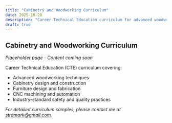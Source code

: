 ```yaml
---
title: "Cabinetry and Woodworking Curriculum"
date: 2025-10-28
description: "Career Technical Education curriculum for advanced woodworking and cabinetry."
draft: true
---
```


## Cabinetry and Woodworking Curriculum

*Placeholder page - Content coming soon*

Career Technical Education (CTE) curriculum covering:
- Advanced woodworking techniques
- Cabinetry design and construction
- Furniture design and fabrication
- CNC machining and automation
- Industry-standard safety and quality practices

*For detailed curriculum samples, please contact me at [stramark@gmail.com](mailto:stramark@gmail.com).*
